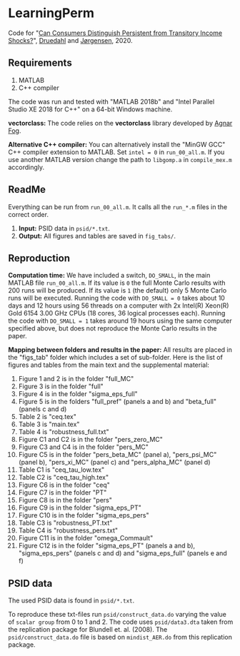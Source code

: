 # LearningPerm

Code for "[Can Consumers Distinguish Persistent from Transitory Income Shocks?](http://web.econ.ku.dk/druedahl/papers/2020_LearningPerm.pdf)", [Druedahl](http://web.econ.ku.dk/druedahl) and [Jørgensen](http://www.tjeconomics.com), 2020.

## Requirements

1. MATLAB 
2. C++ compiler

The code was run and tested with "MATLAB 2018b" and "Intel Parallel Studio XE 2018 for C++" on a 64-bit Windows machine.

**vectorclass:** The code relies on the **vectorclass** library developed by [Agnar Fog](https://www.agner.org/optimize/#vectorclass).

**Alternative C++ compiler:** You can alternatively install the "MinGW GCC" C++ compiler extension to MATLAB. Set `intel = 0` in `run_00_all.m`. If you use another MATLAB version change the path to `libgomp.a` in `compile_mex.m` accordingly. 

## ReadMe

Everything can be run from `run_00_all.m`. It calls all the `run_*.m` files in the correct order.

1. **Input:** PSID data in `psid/*.txt`.
2. **Output:** All figures and tables are saved in `fig_tabs/`.

## Reproduction

**Computation time:**  We have included a switch, `DO_SMALL`, in the main MATLAB file `run_00_all.m`. If its value is `0` the full Monte Carlo results with 200 runs will be produced. If its value is `1` (the default) only 5 Monte Carlo runs will be executed. Running the code with `DO_SMALL = 0` takes about 10 days and 12 hours using 56 threads on a computer with 2x Intel(R) Xeon(R) Gold 6154 3.00 GHz CPUs (18 cores, 36 logical processes each). Running the code with `DO_SMALL = 1` takes around 19 hours using the same computer specified above, but does not reproduce the Monte Carlo results in the paper.

**Mapping between folders and results in the paper:** All results are placed in the "figs_tab" folder which includes a set of sub-folder. Here is the list of figures and tables from the main text and the supplemental material:

1. Figure 1 and 2 is in the folder "full_MC"
1. Figure 3 is in the folder "full"
1. Figure 4 is in the folder "sigma_eps_full"
1. Figure 5 is in the folders "full_pref" (panels a and b) and "beta_full" (panels c and d)
1. Table 2 is "ceq.tex"
1. Table 3 is "main.tex"
1. Table 4 is "robustness_full.txt"
1. Figure C1 and C2 is in the folder "pers_zero_MC"
1. Figure C3 and C4 is in the folder "pers_MC"
1. Figure C5 is in the folder "pers_beta_MC" (panel a), "pers_psi_MC" (panel b), "pers_xi_MC" (panel c) and "pers_alpha_MC" (panel d)
1. Table C1 is "ceq_tau_low.tex"
1. Table C2 is "ceq_tau_high.tex"
1. Figure C6 is in the folder "ceq"
1. Figure C7 is in the folder "PT"
1. Figure C8 is in the folder "pers"
1. Figure C9 is in the folder "sigma_eps_PT"
1. Figure C10 is in the folder "sigma_eps_pers"
1. Table C3 is "robustness_PT.txt"
1. Table C4 is "robustness_pers.txt"
1. Figure C11 is in the folder "omega_Commault"
1. Figure C12 is in the folder "sigma_eps_PT" (panels a and b), "sigma_eps_pers" (panels c and d) and "sigma_eps_full" (panels e and f)

## PSID data

The used PSID data is found in `psid/*.txt`. 

To reproduce these txt-files run `psid/construct_data.do` varying the value of `scalar group` from 0 to 1 and 2. The code uses `psid/data3.dta` taken from the replication package for Blundell et. al. (2008). The `psid/construct_data.do` file is based on `mindist_AER.do` from this replication package.
